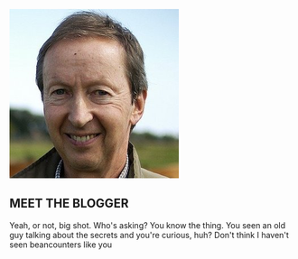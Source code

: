 ![Clip art picture of farmer](farmer-300x300.jpg)
## MEET THE BLOGGER
Yeah, or not, big shot. Who's asking? You know the thing. You seen an old guy talking about the secrets and you're curious, huh? Don't think I haven't seen beancounters like you

